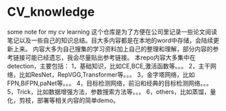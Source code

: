 # CV_knowledge
some note for my cv learning 
这个仓库是为了方便在公司里记录一些论文阅读笔记以及一些自己的知识总结。目大多内容都是在本地的word中存储，会陆续更新上来。
内容大多为自己搜集的学习资料加上自己的整理和理解，部分内容的参考链接可能已经遗忘，我会尽量贴出参考链接。
本repo内容大多集中在detection，主要包括：
1，基础知识，比如CE,BCE,激活函数等。。。
2，主干网络，比如ResNet，RepVGG,Transformer等。。。
3，金字塔网络，比如FPN,BiFPN,paNet等。。。
4，目标检测网络，前沿和经典的目标检测网络。。。
5，Trick，比如数据增强方法，参数搜索方法等。。。
6，others，比如蒸馏，量化，剪枝，部署等相关内容的简单demo。
